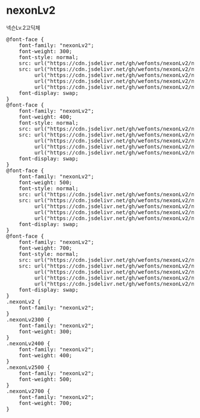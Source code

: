 # nexonLv2
넥슨Lv.2고딕체

<pre>
@font-face {
    font-family: "nexonLv2";
    font-weight: 300;
    font-style: normal;
    src: url("https://cdn.jsdelivr.net/gh/wefonts/nexonLv2/nexonLv2-Light.eot");
    src: url("https://cdn.jsdelivr.net/gh/wefonts/nexonLv2/nexonLv2-Light.eot?#iefix") format("embedded-opentype"),
         url("https://cdn.jsdelivr.net/gh/wefonts/nexonLv2/nexonLv2-Light.woff2") format("woff2"),
         url("https://cdn.jsdelivr.net/gh/wefonts/nexonLv2/nexonLv2-Light.woff") format("woff"),
         url("https://cdn.jsdelivr.net/gh/wefonts/nexonLv2/nexonLv2-Light.ttf") format("truetype");
    font-display: swap;
} 
@font-face {
    font-family: "nexonLv2";
    font-weight: 400;
    font-style: normal;
    src: url("https://cdn.jsdelivr.net/gh/wefonts/nexonLv2/nexonLv2-Regular.eot");
    src: url("https://cdn.jsdelivr.net/gh/wefonts/nexonLv2/nexonLv2-Regular.eot?#iefix") format("embedded-opentype"),
         url("https://cdn.jsdelivr.net/gh/wefonts/nexonLv2/nexonLv2-Regular.woff2") format("woff2"),
         url("https://cdn.jsdelivr.net/gh/wefonts/nexonLv2/nexonLv2-Regular.woff") format("woff"),
         url("https://cdn.jsdelivr.net/gh/wefonts/nexonLv2/nexonLv2-Regular.ttf") format("truetype");
    font-display: swap;
} 
@font-face {
    font-family: "nexonLv2";
    font-weight: 500;
    font-style: normal;
    src: url("https://cdn.jsdelivr.net/gh/wefonts/nexonLv2/nexonLv2-Medium.eot");
    src: url("https://cdn.jsdelivr.net/gh/wefonts/nexonLv2/nexonLv2-Medium.eot?#iefix") format("embedded-opentype"),
         url("https://cdn.jsdelivr.net/gh/wefonts/nexonLv2/nexonLv2-Medium.woff2") format("woff2"),
         url("https://cdn.jsdelivr.net/gh/wefonts/nexonLv2/nexonLv2-Medium.woff") format("woff"),
         url("https://cdn.jsdelivr.net/gh/wefonts/nexonLv2/nexonLv2-Medium.ttf") format("truetype");
    font-display: swap;
} 
@font-face {
    font-family: "nexonLv2";
    font-weight: 700;
    font-style: normal;
    src: url("https://cdn.jsdelivr.net/gh/wefonts/nexonLv2/nexonLv2-Bold.eot");
    src: url("https://cdn.jsdelivr.net/gh/wefonts/nexonLv2/nexonLv2-Bold.eot?#iefix") format("embedded-opentype"),
         url("https://cdn.jsdelivr.net/gh/wefonts/nexonLv2/nexonLv2-Bold.woff2") format("woff2"),
         url("https://cdn.jsdelivr.net/gh/wefonts/nexonLv2/nexonLv2-Bold.woff") format("woff"),
         url("https://cdn.jsdelivr.net/gh/wefonts/nexonLv2/nexonLv2-Bold.ttf") format("truetype");
    font-display: swap;
} 
.nexonLv2 {
    font-family: "nexonLv2";
}
.nexonLv2300 {
    font-family: "nexonLv2";
    font-weight: 300;
}
.nexonLv2400 {
    font-family: "nexonLv2";
    font-weight: 400;
}
.nexonLv2500 {
    font-family: "nexonLv2";
    font-weight: 500;
}
.nexonLv2700 {
    font-family: "nexonLv2";
    font-weight: 700;
}
</pre>
